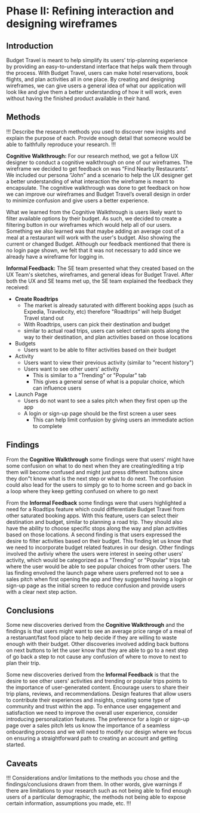 # Phase II: Refining interaction and designing wireframes

## Introduction

Budget Travel is meant to help simplify its users’ trip-planning experience by providing an easy-to-understand interface that helps walk them through the process. With Budget Travel, users can make hotel reservations, book flights, and plan activities all in one place. By creating and designing wireframes, we can give users a general idea of what our application will look like and give them a better understanding of how it will work, even without having the finished product available in their hand.

## Methods

!!! Describe the research methods you used to discover new insights and explain the purpose of each. Provide enough detail that someone would be able to faithfully reproduce your research. !!!

**Cognitive Walkthrough:** 
For our research method, we got a fellow UX designer to conduct a cognitive walkthrough on one of our wireframes. The wireframe we decided to get feedback on was “Find Nearby Restaurants”. We included our persona “John” and a scenario to help the UX designer get a  better understanding of what interaction the wireframe is meant to encapsulate. The cognitive walkthrough was done to get feedback on how we can improve our wireframes and Budget Travel’s overall design in order to minimize confusion and give users a better experience. 

What we learned from the Cognitive Walkthrough is users likely want to filter available options by their budget. As such, we decided to create a filtering button in our wireframes which would help all of our users. Something we also learned was that maybe adding an average cost of a meal at a restaurant will work with the user's budget. Also showing the current or changed Budget. Although our feedback mentioned that there is no login page shown, we felt that it was not necessary to add since we already have a wireframe for logging in. 

**Informal Feedback:**
The SE team presented what they created based on the UX Team's sketches, wireframes, and general ideas for Budget Travel. After both the UX and SE teams met up, the SE team explained the feedback they received:
   - <strong>Create Roadtrips</strong>
       - The market is already saturated with different booking apps (such as Expedia, Travelocity, etc) therefore "Roadtrips" will help Budget Travel stand out
       - With Roadtrips, users can pick their destination and budget
       - similar to actual road trips, users can select certain spots along the way to their destination, and plan activities based on those locations
   - Budgets
     - Users want to be able to filter activities based on their budget
   - Activity
     - Users want to view their previous activity (similar to "recent history")
     - Users want to see other users' activity
        - This is similar to a "Trending" or "Popular" tab
        - This gives a general sense of what is a popular choice, which can influence users
   - Launch Page
     - Users do not want to see a sales pitch when they first open up the app
     - A login or sign-up page should be the first screen a user sees
        - This can help limit confusion by giving users an immediate action to complete

## Findings

From the **Cognitive Walkthrough** some findings were that users' might have some confusion on what to do next when they are creating/editing a trip them will become confused and might just press different buttons since they don"t know what is the next step or what to do next. The confusion could also lead for the users to simply go to to home screen and go back in a loop where they keep getting confused on where to go next

From the **Informal Feedback** some findings were that users highlighted a need for a Roadtips feature which could differentiate Budget Travel from other saturated booking apps. With this feature, users can select their destination and budget, similar to planning a road trip. They should also have the ability to choose specific stops along the way and plan activities based on those locations. A second finding is that users expressed the desire to filter activities based on their budget. This finding let us know that we need to incorporate budget related features in our design. Other findings involved the avtiviy where the users were interest in seeing other users' activity, which would be categorized as a "Trending" or "Popular" trips tab where the user would be able to see popular choices from other users. The las finding envolved the launch page where users preferred not to see a sales pitch when first opening the app and they suggested having a login or sign-up page as the initial screen to reduce confusion and provide users with a clear next step action.

## Conclusions

Some new discoveries derived from the **Cognitive Walkthrough** and the findings is that users might want to see an average price range of a meal of a restaruant/fast food place to help decide if they are willing to waste enough with their budget. Other discoveries involved adding back buttons on next buttons to let the user know that they are able to go to a next step of go back a step to not cause any confusion of where to move to next to plan their trip.

Some new discoveries derived from the **Informal Feedback** is that the desire to see other users' activities and trending or popular trips points to the importance of user-generated content. Encourage users to share their trip plans, reviews, and recommendations. Design features that allow users to contribute their experiences and insights, creating some type of community and trust within the app. To enhance user engagement and satisfaction we need to improve the overall user experience, consider introducing personalization features. The preference for a login or sign-up page over a sales pitch lets us know the importance of a seamless onboarding process and we will need to modify our design where we focus on ensuring a straightforward path to creating an account and getting started.

## Caveats

!!! Considerations and/or limitations to the methods you chose and the findings/conclusions drawn from them. In other words, give warnings if there are limitations to your research such as not being able to find enough users of a particular demographic, the methods not being able to expose certain information, assumptions you made, etc. !!!
